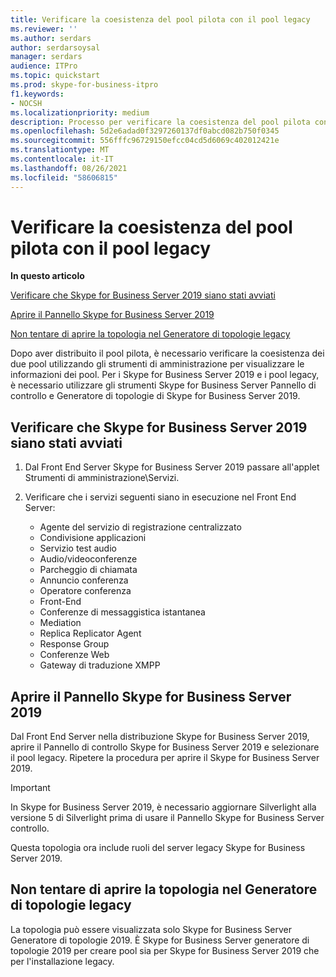 ```yaml
---
title: Verificare la coesistenza del pool pilota con il pool legacy
ms.reviewer: ''
ms.author: serdars
author: serdarsoysal
manager: serdars
audience: ITPro
ms.topic: quickstart
ms.prod: skype-for-business-itpro
f1.keywords:
- NOCSH
ms.localizationpriority: medium
description: Processo per verificare la coesistenza del pool pilota con il pool legacy.
ms.openlocfilehash: 5d2e6adad0f3297260137df0abcd082b750f0345
ms.sourcegitcommit: 556fffc96729150efcc04cd5d6069c402012421e
ms.translationtype: MT
ms.contentlocale: it-IT
ms.lasthandoff: 08/26/2021
ms.locfileid: "58606815"
---
```

# <a name="verify-pilot-pool-coexistence-with-legacy-pool"></a>Verificare la coesistenza del pool pilota con il pool legacy

 **In questo articolo**
  
[Verificare che Skype for Business Server 2019 siano stati avviati](#sectionSection0)
  
[Aprire il Pannello Skype for Business Server 2019](#sectionSection1)
  
[Non tentare di aprire la topologia nel Generatore di topologie legacy](#sectionSection2)
  
Dopo aver distribuito il pool pilota, è necessario verificare la coesistenza dei due pool utilizzando gli strumenti di amministrazione per visualizzare le informazioni dei pool. Per i Skype for Business Server 2019 e i pool legacy, è necessario utilizzare gli strumenti Skype for Business Server Pannello di controllo e Generatore di topologie di Skype for Business Server 2019. 
  
## <a name="verify-that-skype-for-business-server-2019-services-have-started"></a>Verificare che Skype for Business Server 2019 siano stati avviati
<a name="sectionSection0"> </a>

1. Dal Front End Server Skype for Business Server 2019 passare all'applet Strumenti di amministrazione\Servizi.
    
2. Verificare che i servizi seguenti siano in esecuzione nel Front End Server:

    - Agente del servizio di registrazione centralizzato
    - Condivisione applicazioni
    - Servizio test audio
    - Audio/videoconferenze
    - Parcheggio di chiamata
    - Annuncio conferenza
    - Operatore conferenza
    - Front-End
    - Conferenze di messaggistica istantanea
    - Mediation
    - Replica Replicator Agent
    - Response Group
    - Conferenze Web
    - Gateway di traduzione XMPP

  
## <a name="open-the-skype-for-business-server-2019-control-panel"></a>Aprire il Pannello Skype for Business Server 2019
<a name="sectionSection1"> </a>

Dal Front End Server nella distribuzione Skype for Business Server 2019, aprire il Pannello di controllo Skype for Business Server 2019 e selezionare il pool legacy. Ripetere la procedura per aprire il Skype for Business Server 2019.
  
> [!IMPORTANT]
> In Skype for Business Server 2019, è necessario aggiornare Silverlight alla versione 5 di Silverlight prima di usare il Pannello Skype for Business Server controllo. 
  
Questa topologia ora include ruoli del server legacy Skype for Business Server 2019. 

  
## <a name="dont-attempt-to-open-the-topology-in-the-legacy-topology-builder"></a>Non tentare di aprire la topologia nel Generatore di topologie legacy
<a name="sectionSection2"> </a>

La topologia può essere visualizzata solo Skype for Business Server Generatore di topologie 2019. È Skype for Business Server generatore di topologie 2019 per creare pool sia per Skype for Business Server 2019 che per l'installazione legacy.

  

